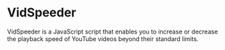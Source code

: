 # VidSpeeder
VidSpeeder is a JavaScript script that enables you to increase or decrease the playback speed of YouTube videos beyond their standard limits.
